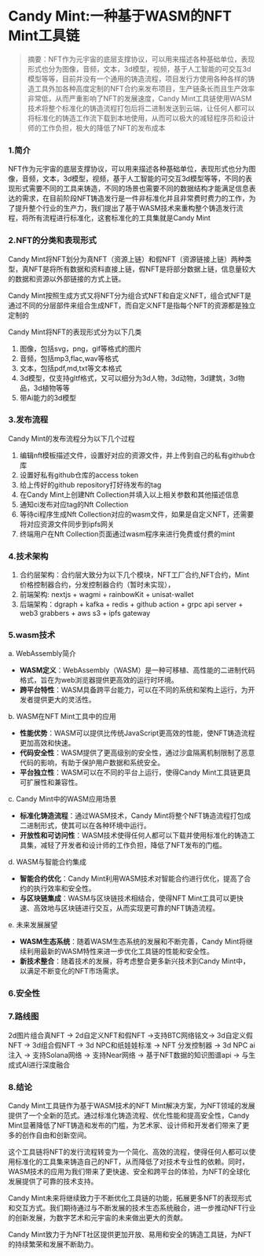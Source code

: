 # Candy Mint:一种基于WASM的NFT Mint工具链

> 摘要：NFT作为元宇宙的底层支撑协议，可以用来描述各种基础单位，表现形式也分为图像，音频，文本，3d模型，视频，基于人工智能的可交互3d模型等等，目前并没有一个通用的铸造流程，项目发行方使用各种各样的铸造工具外加各种高度定制的NFT合约来发布项目，生产链条长而且生产效率非常低，从而严重影响了NFT的发展速度，Candy Mint工具链使用WASM技术将整个标准化的铸造流程打包后将二进制发送到云端，让任何人都可以将标准化的铸造工作流下载到本地使用，从而可以极大的减轻程序员和设计师的工作负担，极大的降低了NFT的发布成本

### 1.简介

NFT作为元宇宙的底层支撑协议，可以用来描述各种基础单位，表现形式也分为图像，音频，文本，3d模型，视频，基于人工智能的可交互3d模型等等，不同的表现形式需要不同的工具来铸造，不同的场景也需要不同的数据结构才能满足信息表达的需求，在目前阶段NFT铸造发行是一件非标准化并且非常费时费力的工作，为了提升整个行业的生产力，我们提出了基于WASM技术来重构整个铸造发行流程，将所有流程进行标准化，这套标准化的工具集就是Candy Mint

### 2.NFT的分类和表现形式

Candy Mint将NFT划分为真NFT（资源上链）和假NFT（资源链接上链）两种类型，真NFT是将所有数据和资料直接上链，假NFT是将部分数据上链，信息量较大的数据和资源以外部链接的方式上链。

Candy Mint按照生成方式又将NFT分为组合式NFT和自定义NFT，组合式NFT是通过不同的分层部件来组合生成NFT，而自定义NFT是指每个NFT的资源都是独立定制的

Candy Mint将NFT的表现形式分为以下几类

1. 图像，包括svg，png，gif等格式的图片
1. 音频，包括mp3,flac,wav等格式
1. 文本，包括pdf,md,txt等文本格式
1. 3d模型，仅支持gltf格式，又可以细分为3d人物，3d动物，3d建筑，3d物品，3d植物等等
1. 带Ai能力的3d模型

### 3.发布流程

 Candy Mint的发布流程分为以下几个过程

1. 编辑nft模板描述文件，设置好对应的资源文件，并上传到自己的私有github仓库
2. 设置好私有github仓库的access token
3. 给上传好的github repository打好待发布的tag
4. 在Candy Mint上创建Nft Collection并填入以上相关参数和其他描述信息
5. 通知ci发布对应tag的Nft Collection
6. 等待ci程序生成Nft Collection对应的wasm文件，如果是自定义NFT，还需要将对应资源文件同步到ipfs网关
7. 终端用户在Nft Collection页面通过wasm程序来进行免费或付费的mint



### 4.技术架构

1. 合约层架构：合约层大致分为以下几个模块，NFT工厂合约,NFT合约，Mint价格控制器合约，分发控制器合约（暂时未实现），
2.  前端架构:   nextjs + wagmi + rainbowKit + unisat-wallet
3.  后端架构：dgraph + kafka + redis + github action + grpc api server + web3 grabbers + aws s3 + ipfs gateway

### 5.wasm技术

a. WebAssembly简介

- **WASM定义**：WebAssembly（WASM）是一种可移植、高性能的二进制代码格式，旨在为web浏览器提供更高效的运行时环境。
- **跨平台特性**：WASM具备跨平台能力，可以在不同的系统和架构上运行，为开发者提供更大的灵活性。

b. WASM在NFT Mint工具中的应用

- **性能优势**：WASM可以提供比传统JavaScript更高效的性能，使NFT铸造流程更加高效和快速。
- **代码安全性**：WASM提供了更高级别的安全性，通过沙盒隔离机制限制了恶意代码的影响，有助于保护用户数据和系统安全。
- **平台独立性**：WASM可以在不同的平台上运行，使得Candy Mint工具链更具可扩展性和兼容性。

c. Candy Mint中的WASM应用场景

- **标准化铸造流程**：通过WASM技术，Candy Mint将整个NFT铸造流程打包成二进制形式，使其可以在各种环境中运行。
- **开放性和可访问性**：WASM技术使得任何人都可以下载并使用标准化的铸造工具集，减轻了开发者和设计师的工作负担，降低了NFT发布的门槛。

d. WASM与智能合约集成

- **智能合约优化**：Candy Mint利用WASM技术对智能合约进行优化，提高了合约的执行效率和安全性。
- **与区块链集成**：WASM与区块链技术相结合，使得NFT Mint工具可以更快速、高效地与区块链进行交互，从而实现更可靠的NFT铸造流程。

e. 未来发展展望

- **WASM生态系统**：随着WASM生态系统的发展和不断完善，Candy Mint将继续利用最新的WASM特性来进一步优化工具链的性能和安全性。
- **新技术整合**：随着技术的发展，将考虑整合更多新兴技术到Candy Mint中，以满足不断变化的NFT市场需求。

### 6.安全性



### 7.路线图

2d图片组合真NFT -> 2d自定义NFT和假NFT ->支持BTC网络铭文-> 3d自定义假NFT -> 3d组合假NFT -> 3d NPC和纸娃娃标准 -> NFT 分发控制器 -> 3d NPC ai 注入 -> 支持Solana网络 -> 支持Near网络 -> 基于NFT数据的知识图谱api -> 与生成式AI进行深度融合

### 8.结论

Candy Mint工具链作为基于WASM技术的NFT Mint解决方案，为NFT领域的发展提供了一个全新的范式。通过标准化铸造流程、优化性能和提高安全性，Candy Mint显著降低了NFT铸造和发布的门槛，为艺术家、设计师和开发者们带来了更多的创作自由和创新空间。

这个工具链将NFT的发行流程转变为一个简化、高效的流程，使得任何人都可以使用标准化的工具集来铸造自己的NFT，从而降低了对技术专业性的依赖。同时，WASM技术的应用为我们带来了更快速、安全和跨平台的体验，为NFT的全球化发展提供了可靠的技术支持。

Candy Mint未来将继续致力于不断优化工具链的功能，拓展更多NFT的表现形式和交互方式。我们期待通过与不断发展的技术生态系统融合，进一步推动NFT行业的创新发展，为数字艺术和元宇宙的未来做出更大的贡献。

Candy Mint致力于为NFT社区提供更加开放、易用和安全的铸造工具链，为NFT的持续繁荣和发展不断助力。